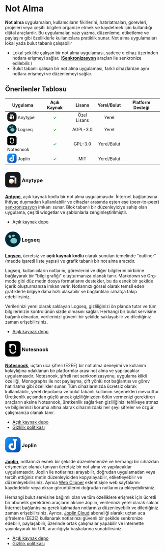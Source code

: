 <!-- NOTLAR
 - Bu kategoride lokal ve bulut tabanlı not alma uygulamaları ayrı ayrı eklenebilir- tek bir tabloda belirtilebilir ancak lokal ve bulut tabanlı not alma uygulamalarının farkı anlatılmalıdır.
 - Tablo eklemeyi unutmayın
 - Uygun görseller eklemeyi unutmayın.
 - İçerik kuralları ve ekleme yapmak sayfalarını ziyaret edebilirsiniz -->

# Not Alma

**Not alma** uygulamaları, kullanıcıların fikirlerini, hatırlatmaları, görevleri, projeleri veya çeşitli bilgileri organize etmek ve kaydetmek için kullandığı dijital araçlardır. Bu uygulamalar, yazı yazma, düzenleme, etiketleme ve paylaşım gibi özelliklerle kullanıcılara pratiklik sunar. Not alma uygulamaları lokal yada bulut tabanlı çalışabilir

- Lokal şekilde çalışan bir not alma uygulaması, sadece o cihaz üzerinden notlara erişmeyi sağlar. ([**Senkronizasyon**](https://guvendekal.org/#/senkronizasyon) araçları ile senkronize edilebilir.)
- Bulut tabanlı çalışan bir not alma uygulaması, farklı cihazlardan aynı notlara erişmeyi ve düzenlemeyi sağlar.

## Önerilenler Tablosu

| Uygulama | Açık Kaynak | Lisans | Yerel/Bulut | Platform Desteği |
|----------|:-----------:|:------:|:-----------:|:----------------:|
| <span style="display: inline-block; vertical-align: middle;"><img src="docs/images/anytype.png" alt="Anytype" style="width: 30px; height: 30px; border-radius: 10px;"> </span> <span style="display: inline-block; vertical-align: middle;"> Anytype </span> | <span style="color: green;">✓</span> | Özel Lisans | Yerel | <i class="fa-brands fa-windows"></i> <i class="fa-brands fa-apple"></i> <i class="fa-brands fa-linux"></i> <i class="fa-brands fa-android"></i> <i class="fa-brands fa-app-store-ios"></i>  |
| <span style="display: inline-block; vertical-align: middle;"><img src="docs/images/logseq-icon.png" alt="logseq" style="width: 30px; height: 30px;"> </span> <span style="display: inline-block; vertical-align: middle;"> Logseq </span> | <span style="color: green;">✓</span> | AGPL-3.0 | Yerel | <i class="fa-brands fa-windows"></i> <i class="fa-brands fa-apple"></i> <i class="fa-brands fa-linux"></i> <i class="fa-brands fa-android"></i> <i class="fa-brands fa-app-store-ios"></i> |
| <span style="display: inline-block; vertical-align: middle;"><img src="docs/images/notesnook-icon.png" alt="notesnook" style="width: 30px; height: 30px;"> </span> <span style="display: inline-block; vertical-align: middle;"> Notesnook </span> | <span style="color: green;">✓</span> | GPL-3.0 | Yerel/Bulut | <i class="fa-solid fa-globe"></i> <i class="fa-brands fa-windows"></i> <i class="fa-brands fa-apple"></i> <i class="fa-brands fa-linux"></i> <i class="fa-brands fa-android"></i> <i class="fa-brands fa-app-store-ios"></i> |
| <span style="display: inline-block; vertical-align: middle;"><img src="docs/images/joplin-icon.png" alt="joplin" style="width: 30px; height: 30px;"> </span> <span style="display: inline-block; vertical-align: middle;"> Joplin </span> | <span style="color: green;">✓</span> | MIT| Yerel/Bulut | <i class="fa-brands fa-windows"></i> <i class="fa-brands fa-apple"></i> <i class="fa-brands fa-linux"></i> <i class="fa-brands fa-android"></i> <i class="fa-brands fa-app-store-ios"></i> |

### <span style="display: inline-block; vertical-align: middle;"><img src="docs/images/anytype.png" alt="Anytype" style="width: 50px; height: 50px; border-radius: 10px;"> </span> <span style="display: inline-block; vertical-align: middle;"> Anytype

[**Antype**](https://anytype.io/), açık kaynak kodlu bir not alma uygulamasıdır. İnternet bağlantısına ihtiyaç duymadan kullanılabilir ve cihazlar arasında eşten eşe (peer-to-peer) [senkronizasyon](https://guvendekal.org/#/senkronizasyon) imkanı sunar. Blok tabanlı bir düzenleyiciye sahip olan uygulama, çeşitli widgetlar ve şablonlarla zenginleştirilmiştir.

- [Açık kaynak depo](https://github.com/anyproto/anytype-ts)

### <span style="display: inline-block; vertical-align: middle;"><img src="docs/images/logseq-icon.png" alt="logseq" style="width: 50px; height: 50px;"> </span> <span style="display: inline-block; vertical-align: middle;"> Logseq

[**Logseq**](https://logseq.com/), ücretsiz ve **açık kaynak kodlu** olarak sunulan temelinde "outliner" (madde işaretli liste yapısı) ve grafik tabanlı bir not alma aracıdır.

Logseq, kullanıcıların notlarını, görevlerini ve diğer bilgilerini birbirine bağlayarak bir "bilgi grafiği" oluşturmanıza olanak tanır. Markdown ve Org-mode gibi düz metin dosya formatlarını destekler, bu da esnek bir şekilde içerik oluşturmanıza imkan verir. Notlarınızı görsel olarak temsil eden grafiklerle bilgiye daha hızlı ulaşabilir ve bağlantıları rahatça takip edebilirsiniz.

Verilerinizi yerel olarak saklayan Logseq, gizliliğinizi ön planda tutar ve tüm bilgilerinizin kontrolünün sizde olmasını sağlar. Herhangi bir bulut servisine bağımlı olmadan, verilerinizi güvenli bir şekilde saklayabilir ve dilediğiniz zaman erişebilirsiniz.

- [Açık kaynak depo](https://github.com/logseq/logseq)

### <span style="display: inline-block; vertical-align: middle;"><img src="docs/images/notesnook-icon.png" alt="notesnook" style="width: 50px; height: 50px;"> </span> <span style="display: inline-block; vertical-align: middle;"> Notesnook

[**Notesnook**](https://notesnook.com/), uçtan uca şifreli (E2EE) bir not alma deneyimi ve kullanım kolaylığına odaklanan bir platformlar arası not alma ve yapılacaklar uygulamasıdır. Notesnook, şifreli not senkronizasyonu, uygulama kilidi özelliği, Monographs ile not paylaşma, çift yönlü not bağlantısı ve görev hatırlatma gibi özellikler sunar. Tüm cihazlarınızda ücretsiz olarak kullanılabilir, yerel depolama ve bulut tabanlı kullanım seçenekleri mevcuttur. Üretkenlik açısından güçlü ancak gizliliğinizden ödün vermenizi gerektiren araçların aksine Notesnook, üretkenlik sağlarken gizliliğinizi tehlikeye atmaz ve bilgilerinizi koruma altına alarak cihazınızdaki her şeyi şifreler ve özgür çalışmanıza olanak tanır.

- [Açık kaynak depo](https://github.com/streetwriters/notesnook)
- [Gizlilik politikası](https://notesnook.com/privacy/)

### <span style="display: inline-block; vertical-align: middle;"><img src="docs/images/joplin-icon.png" alt="joplin" style="width: 50px; height: 50px;"> </span> <span style="display: inline-block; vertical-align: middle;"> Joplin

[**Joplin**](https://joplinapp.org/), notlarınızı esnek bir şekilde düzenlemenize ve herhangi bir cihazdan erişmenize olanak tanıyan ücretsiz bir not alma ve yapılacaklar uygulamasıdır. Joplin ile notlarınızı arayabilir, doğrudan uygulamadan veya tercih ettiğiniz metin düzenleyiciden kopyalayabilir, etiketleyebilir ve düzenleyebilirsiniz. Ayrıca [Web Clipper](https://joplinapp.org/help/apps/clipper/) eklentisiyle web sayfalarını kaydedebilir veya ekran görüntülerini doğrudan notlarınıza ekleyebilirsiniz.

Herhangi bulut servisine bağımlı olan ve tüm özelliklere erişmek için ücretli bir abonelik gerektiren araçların aksine Joplin, verilerinizi yerel olarak saklar. İnternet bağlantısına gerek kalmadan notlarınızı düzenleyebilir ve dilediğiniz zaman erişebilirsiniz. Ayrıca, [Joplin Cloud](https://joplinapp.org/plans/) aboneliği alarak; uçtan uca şifreleme (EE2E) kullanarak notlarınızı güvenli bir şekilde senkronize edebilir, paylaşabilir, üzerinde ortak çalışmalar yapabilir ve internette yayınlayarak bir URL aracılığıyla başkalarına sunabilirsiniz.

- [Açık kaynak depo](https://github.com/laurent22/joplin/)
- [Gizlilik politikası](https://joplinapp.org/privacy/)
